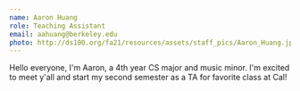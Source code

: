 ```yaml
---
name: Aaron Huang
role: Teaching Assistant
email: aahuang@berkeley.edu
photo: http://ds100.org/fa21/resources/assets/staff_pics/Aaron_Huang.jpg
---
```

Hello everyone, I'm Aaron, a 4th year CS major and music minor. I'm excited to meet y'all and start my second semester as a TA for favorite class at Cal!
